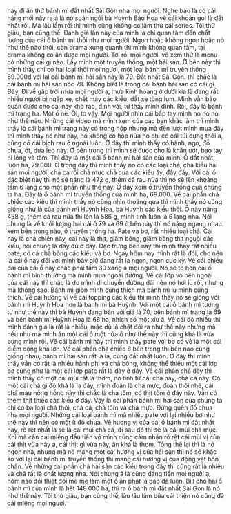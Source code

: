 nay đi ăn thử bánh mì đắt nhất Sài Gòn nha mọi người. Nghe bảo là có cái hãng mới này ra á là nó soán ngôi bà Huỳnh Bảo Hoa về cái khoản gọi là đắt nhất rồi. Mà lâu lắm rồi thì mình cũng không có làm thử cái series. Tôi thử giàu, bạn cũng thế. Đánh giá lần này của mình là chỉ quan tâm đến chất lượng của cái ổ bánh mì thôi nha mọi người. Ngon hoặc không ngon hoặc nó như thế nào thôi, còn drama xung quanh thì mình không quan tâm, tại drama không có ăn được mọi người. Tới rồi mọi người. vô xem thử là menu có những cái gì nào. Lấy mình một truyền thống, một hải sản. Ở bên này thì mình thấy chỉ có hai loại thôi mọi người, một loại bánh mì truyền thống 69.000đ với lại cái bánh mì hải sản này là 79. Đắt nhất Sài Gòn. thì chắc là cái bánh mì hải sản nóc 79. Không biết là trong cái bánh hải sản có cái gì. Đây. Đi về gặp trời mưa mọi người ạ, mưa kinh hoàng ở dưới kia là đang rất nhiều người bị ngập xe, chết máy các kiểu, dắt xe tùng lum. Mình vẫn bảo quản được cho cái này khô ráo, đỉnh vãi, tự thấy mình đỉnh. Rồi, đây là bánh mì trạng ha. Một ổ nè. Ôi, to vậy. Mọi người nhìn cái bắp tay mình nó nó nó như thế nào. Những cái video mà mình xem của các bạn khác làm thì mình thấy là cái bánh mì trạng này có trong hộp nhưng mà đến lượt mình mua đây thì mình thấy nó như này, nó không có hộp nữa nó chỉ có cái túi đựng thôi à, cũng có cái bịch rau ở ngoài luôn. Ở đây thì mình thấy có hành, ngò, đồ chua, ớt, dưa leo này. Ở bên trong thì mình sẽ được cho là khăn ướt, bao tay ni lông và tăm. Thì đây là một cái ổ bánh mì hải sản của mình. Ổ đắt nhất luôn ha, 79.000. Ở trong đây thì mình thấy nó có các loại chả, chả kiểu hải sản mọi người, chả cá rồi chả mực chả cua các kiểu ấy, đấy đấy. Với cái ổ đặc biệt này thì nó sẽ nặng là 472 g, thêm cả rau nữa thì nó sẽ lên khoảng tầm 6 lạng cho một phần như thế này. Ở đây xem ổ truyền thống của chúng ta ha. Đây là ổ bánh mì truyền thống của mình ha, 69.000. Về cái phần chả chiếc các kiểu thì mình thấy nó cũng nhìn thoáng qua thì mình thấy nó cũng giống như là của bánh mì Huỳnh Hoa, bà Huỳnh các kiểu thôi. Ổ này nặng 458 g, thêm cả rau nữa thì lên là 586 g, mình tính luôn là 6 lạng nha. Nói chung là về khối lượng hai cái ổ 79 và 69 ở bên này thì nó nặng ngang nhau. xem bên trong nào, ổ truyền thống ha. Pate và bơ, rất nhiều loại chả. Cái này là chả chiên này, cái này là thịt, giăm bông, giăm bông thịt nguội các kiểu, nói chung là đầy đủ ở đây. Đặc trưng bên này thì mình thấy rất nhiều pate, có cả chà bông các kiểu và bơ. Ngày hôm nay mình rất là đói, cho nên là cái ổ này đối với mình bây giờ đang rất là ngon, ngon cực kỳ. Về cái chiều dài của cái ổ này chắc phải tầm 30 xăng á mọi người. Nó sẽ to hơn cái ổ bánh mì bình thường mà mình mua ngoài đường. Về cái lớp vỏ bên ngoài của cái này thì chắc là do mình di chuyển đường dài nên nó hơi ỉu rồi, nhưng mà không sao. Bánh mì giòn mình cũng thích mà bánh mì ỉu mình cũng thích. Về cái hương vị về cái topping các kiểu thì mình thấy nó sẽ giống với bánh mì Huỳnh Hoa hơn là bánh mì bà Huỳnh. Với một cái ổ bánh mì tương tự như thế này thì bà Huỳnh đang bán với giá là 70, bên bánh mì trạng là 69 và bên bánh mì Huỳnh Hoa là 68 ha, nhích có một xíu à. Về cái độ nhiều thì mình đánh giá là rất là nhiều, mặc dù là chặt đôi ra như thế này nhưng mà nếu như mà mình ăn một cái ổ một nửa ổ như thế này thì cũng khá là vừa bụng mình rồi. Về cái bánh mì này thì mình thấy pate với bơ có vẻ là một cái điểm cộng khá lớn. Về cái phần chả chiếc ở bên trong thì bên nào cũng giống nhau, bánh mì hải sản rất là lạ, cũng đắt nhất luôn. Ở đây thì mình thấy vẫn có rất là nhiều hành phi và chà bông, không thể thiếu một cái lớp bơ cũng như là một cái lớp pate rất là dày ở đây. Về cái phần chả đây thì mình thấy có một cái mùi rất là thơm, nó tính từ cái chả này, chả cá này. Có một cái chả gì đó khá là lạ đây, mình đoán là chả mực, đoán thôi nhé, cái chả màu hồng hồng này thì chắc là chả tôm, có thịt tôm ở đây này. Vẫn có thêm thịt thiếc các kiểu ở đây. Vậy là cái phần bánh mì hải sản của chúng ta chỉ có ba loại chả thôi, chả cá, chả tôm và chả mực. Đừng quên đồ chua nha mọi người. Những cái loại bánh mì mà nhiều pate với lại nhiều bơ như thế này thì nên có một ít đồ chua. Về hương vị của cái ổ bánh mì đắt nhất này, rõ rệt nhất là sẽ là cái mùi chả cá, đi sau đó thì sẽ là cái mùi chả mực. Khi mà cắn cái miếng đầu tiên vô mình cũng cảm nhận rõ rệt cái mùi vị của cái thịt vừa nãy á, cái thịt gì vừa nãy, ăn khá là thơm. Tổng thể lại thì là nó ngon nha, nhưng mà nó mang một cái hương vị của hải sản thì nó sẽ khác so với lại cái bánh mì truyền thống thì mang cái hương vị của động vật bốn chân. Về những cái phần chả hải sản các kiểu trong đây thì cũng rất là nhiều và chả rất là chất lượng nha. Nói chung á là cũng đáng tiền mọi người ạ, hôm nào đói thiệt đói me me làm một ổ ăn phát là bao đã luôn. Bill cho hai ổ bánh mì của mình là hết 148.000 ha, thì ra ổ bánh mì đắt nhất Sài Gòn là nó như thế này. Tôi thử giàu, bạn cũng thế, lâu lâu làm bữa cải thiện nó cũng đã cái miệng mọi người.
